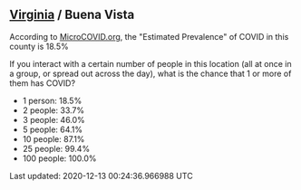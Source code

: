 
## [Virginia](/united-states/virginia) / Buena Vista

According to [MicroCOVID.org](http://microcovid.org),
the "Estimated Prevalence" of COVID in this county is 18.5%

If you interact with a certain number of people in this location
(all at once in a group, or spread out across the day), what is the chance that
1 or more of them has COVID?

- 1 person: 18.5%
- 2 people: 33.7%
- 3 people: 46.0%
- 5 people: 64.1%
- 10 people: 87.1%
- 25 people: 99.4%
- 100 people: 100.0%

Last updated: 2020-12-13 00:24:36.966988 UTC
